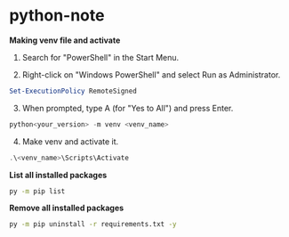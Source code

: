 # python-note

**Making venv file and activate**

1. Search for "PowerShell" in the Start Menu.

2. Right-click on "Windows PowerShell" and select Run as Administrator.

```powershell
Set-ExecutionPolicy RemoteSigned
```

3. When prompted, type A (for "Yes to All") and press Enter.

```powershell
python<your_version> -m venv <venv_name>
```
4. Make venv and activate it.

```powershell
.\<venv_name>\Scripts\Activate
```


**List all installed packages**

```bash
py -m pip list
```


**Remove all installed packages**

```bash
py -m pip uninstall -r requirements.txt -y
```
